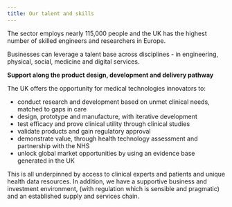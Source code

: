 ```yaml
---
title: Our talent and skills
---
```

The sector employs nearly 115,000 people and the UK has the highest number of skilled engineers and researchers in Europe.

Businesses can leverage a talent base across disciplines - in engineering, physical, social, medicine and digital services.

**Support along the product design, development and delivery pathway**

The UK offers the opportunity for medical technologies innovators to:

- conduct research and development based on unmet clinical needs, matched to gaps in care
- design, prototype and manufacture, with iterative development
- test efficacy and prove clinical utility through clinical studies
- validate products and gain regulatory approval
- demonstrate value, through health technology assessment and partnership with the NHS
- unlock global market opportunities by using an evidence base generated in the UK

This is all underpinned by access to clinical experts and patients and unique health data resources. In addition, we have a supportive business and investment environment, (with regulation which is sensible and pragmatic) and an established supply and services chain.
